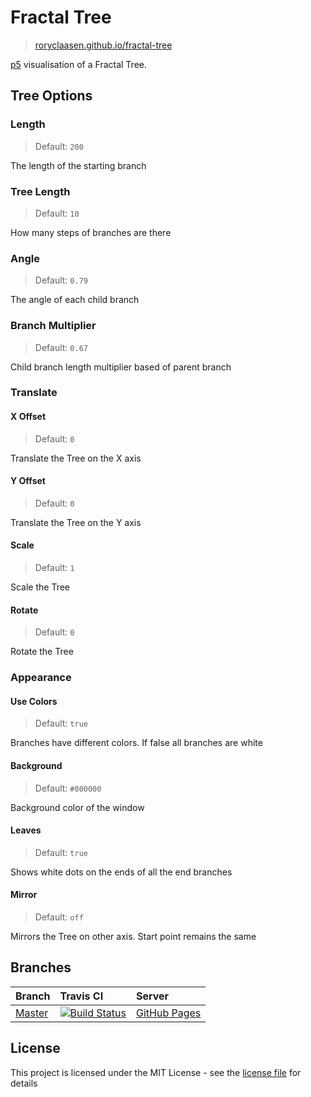 # Fractal Tree

> [roryclaasen.github.io/fractal-tree](https://roryclaasen.github.io/fractal-tree)

[p5](https://github.com/processing/p5.js) visualisation of a Fractal Tree.

## Tree Options

### Length

> Default: `200`

The length of the starting branch

### Tree Length

> Default: `10`

How many steps of branches are there

### Angle

> Default: `0.79`

The angle of each child branch

### Branch Multiplier

> Default: `0.67`

Child branch length multiplier based of parent branch

### Translate

#### X Offset

> Default: `0`

Translate the Tree on the X axis

#### Y Offset

> Default: `0`

Translate the Tree on the Y axis

#### Scale

> Default: `1`

Scale the Tree

#### Rotate

> Default: `0`

Rotate the Tree

### Appearance

#### Use Colors

> Default: `true`

Branches have different colors. If false all branches are white

#### Background

> Default: `#000000`

Background color of the window

#### Leaves

> Default: `true`

Shows white dots on the ends of all the end branches

#### Mirror

> Default: `off`

Mirrors the Tree on other axis. Start point remains the same

## Branches

| Branch | Travis CI | Server |
|:-------|:----------|:-------|
| [Master](https://github.com/roryclaasen/fractal-tree/tree/master) | [![Build Status][CI-master]](https://travis-ci.com/roryclaasen/fractal-tree) | [GitHub Pages](https://roryclaasen.github.io/fractal-tree) |

## License

This project is licensed under the MIT License - see the [license file](LICENSE) for details

[CI-master]: https://travis-ci.com/roryclaasen/fractal-tree.svg?branch=master "Travis CI"
